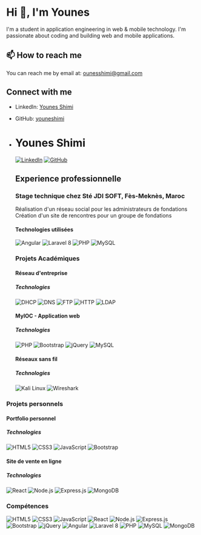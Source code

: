 # Hi 👋, I'm Younes

I'm a student in application engineering in web & mobile technology. I'm passionate about coding and building web and mobile applications.

## 📫 How to reach me

You can reach me by email at: [ounesshimi@gmail.com](mailto:ounesshimi@gmail.com)

## Connect with me

- LinkedIn: [Younes Shimi](https://www.linkedin.com/in/younes-shimi/)
- GitHub: [youneshimi](https://github.com/youneshimi)

- # Younes Shimi

  [![LinkedIn](https://img.shields.io/badge/-LinkedIn-0077B5?style=for-the-badge&logo=linkedin&logoColor=white)](https://www.linkedin.com/in/younes-shimi-0ba513209/) [![GitHub](https://img.shields.io/badge/-GitHub-181717?style=for-the-badge&logo=github&logoColor=white)](https://github.com/ounesshimi)

  ## Experience professionnelle

  ### Stage technique chez Sté JDI SOFT, Fès-Meknès, Maroc

  Réalisation d'un réseau social pour les administrateurs de fondations
  Création d'un site de rencontres pour un groupe de fondations

  #### Technologies utilisées

  ![Angular](https://img.shields.io/badge/-Angular-DD0031?style=for-the-badge&logo=angular&logoColor=white) ![Laravel 8](https://img.shields.io/badge/-Laravel%208-FF2D20?style=for-the-badge&logo=laravel&logoColor=white) ![PHP](https://img.shields.io/badge/-PHP-777BB4?style=for-the-badge&logo=php&logoColor=white) ![MySQL](https://img.shields.io/badge/-MySQL-4479A1?style=for-the-badge&logo=mysql&logoColor=white)

  ### Projets Académiques

  #### Réseau d'entreprise

  ##### Technologies

  ![DHCP](https://img.shields.io/badge/-DHCP-0769AD?style=for-the-badge&logoColor=white) ![DNS](https://img.shields.io/badge/-DNS-0769AD?style=for-the-badge&logoColor=white) ![FTP](https://img.shields.io/badge/-FTP-0769AD?style=for-the-badge&logoColor=white) ![HTTP](https://img.shields.io/badge/-HTTP-0769AD?style=for-the-badge&logoColor=white) ![LDAP](https://img.shields.io/badge/-LDAP-0769AD?style=for-the-badge&logoColor=white)

  #### MylOC - Application web

  ##### Technologies

  ![PHP](https://img.shields.io/badge/-PHP-777BB4?style=for-the-badge&logo=php&logoColor=white) ![Bootstrap](https://img.shields.io/badge/-Bootstrap-7952B3?style=for-the-badge&logo=bootstrap&logoColor=white) ![jQuery](https://img.shields.io/badge/-jQuery-0769AD?style=for-the-badge&logo=jquery&logoColor=white) ![MySQL](https://img.shields.io/badge/-MySQL-4479A1?style=for-the-badge&logo=mysql&logoColor=white)

  #### Réseaux sans fil

  ##### Technologies

  ![Kali Linux](https://img.shields.io/badge/-Kali%20Linux-557C94?style=for-the-badge&logo=kali-linux&logoColor=white) ![Wireshark](https://img.shields.io/badge/-Wireshark-1679A7?style=for-the-badge&logo=wireshark&logoColor=white)

### Projets personnels

#### Portfolio personnel

##### Technologies

![HTML5](https://img.shields.io/badge/-HTML5-E34F26?style=for-the-badge&logo=html5&logoColor=white) ![CSS3](https://img.shields.io/badge/-CSS3-1572B6?style=for-the-badge&logo=css3&logoColor=white) ![JavaScript](https://img.shields.io/badge/-JavaScript-F7DF1E?style=for-the-badge&logo=javascript&logoColor=white) ![Bootstrap](https://img.shields.io/badge/-Bootstrap-7952B3?style=for-the-badge&logo=bootstrap&logoColor=white)

#### Site de vente en ligne

##### Technologies

![React](https://img.shields.io/badge/-React-61DAFB?style=for-the-badge&logo=react&logoColor=white) ![Node.js](https://img.shields.io/badge/-Node.js-339933?style=for-the-badge&logo=node.js&logoColor=white) ![Express.js](https://img.shields.io/badge/-Express.js-000000?style=for-the-badge&logo=express&logoColor=white) ![MongoDB](https://img.shields.io/badge/-MongoDB-47A248?style=for-the-badge&logo=mongodb&logoColor=white)

### Compétences

![HTML5](https://img.shields.io/badge/-HTML5-E34F26?style=for-the-badge&logo=html5&logoColor=white) ![CSS3](https://img.shields.io/badge/-CSS3-1572B6?style=for-the-badge&logo=css3&logoColor=white) ![JavaScript](https://img.shields.io/badge/-JavaScript-F7DF1E?style=for-the-badge&logo=javascript&logoColor=white) ![React](https://img.shields.io/badge/-React-61DAFB?style=for-the-badge&logo=react&logoColor=white) ![Node.js](https://img.shields.io/badge/-Node.js-339933?style=for-the-badge&logo=node.js&logoColor=white) ![Express.js](https://img.shields.io/badge/-Express.js-000000?style=for-the-badge&logo=express&logoColor=white) ![Bootstrap](https://img.shields.io/badge/-Bootstrap-7952B3?style=for-the-badge&logo=bootstrap&logoColor=white) ![jQuery](https://img.shields.io/badge/-jQuery-0769AD?style=for-the-badge&logo=jquery&logoColor=white) ![Angular](https://img.shields.io/badge/-Angular-DD0031?style=for-the-badge&logo=angular&logoColor=white) ![Laravel 8](https://img.shields.io/badge/-Laravel%208-FF2D20?style=for-the-badge&logo=laravel&logoColor=white) ![PHP](https://img.shields.io/badge/-PHP-777BB4?style=for-the-badge&logo=php&logoColor=white) ![MySQL](https://img.shields.io/badge/-MySQL-4479A1?style=for-the-badge&logo=mysql&logoColor=white) ![MongoDB](https://img.shields.io/badge/-MongoDB-47A248?style=for-the-badge&logo=mongodb&logoColor=white)
